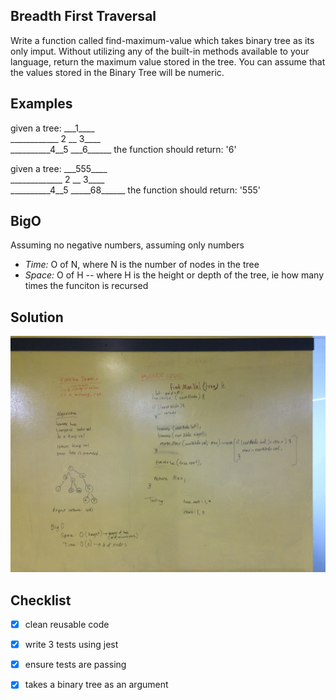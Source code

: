 ## Breadth First Traversal
Write a function called find-maximum-value which takes binary tree as its only imput. Without utilizing any of the built-in methods available to your language, return the maximum value stored in the tree. You can assume that the values stored in the Binary Tree will be numeric.

## Examples
given a tree:  ___1\_\_\_\_  
____________ 2 __ 3\_\_\_\_    
__________4__5 __\_6\_\_\_\_\_\_
the function should return: '6'    

given a tree:  ___555\_\_\_\_  
_____________ 2 __ 3\_\_\_\_    
__________4__5 __\___68\_\_\_\_\_\_
the function should return: '555'    


## BigO
Assuming no negative numbers, assuming only numbers
- _Time:_ O of N, where N is the number of nodes in the tree
- _Space:_ O of H -- where H is the height or depth of the tree, ie how many times the funciton is recursed

## Solution
![white board image](./assets/find-maximum-value.JPG)


## Checklist
- [x] clean reusable code
- [x] write 3 tests using jest
- [x] ensure tests are passing
- [x] takes a binary tree as an argument



